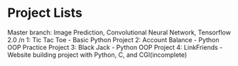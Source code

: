 # Project Lists
Master branch: Image Prediction, Convolutional Neural Network, Tensorflow 2.0 /n
1: Tic Tac Toe - Basic Python Project
2: Account Balance - Python OOP Practice Project
3: Black Jack - Python OOP Project
4: LinkFriends - Website building project with Python, C, and CGI(incomplete)

